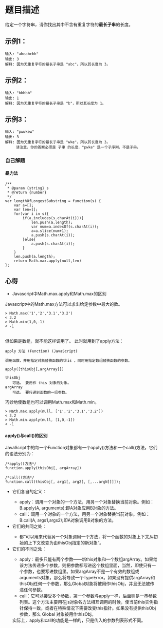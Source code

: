 # 题目描述  
给定一个字符串，请你找出其中不含有重复字符的**最长子串**的长度。
  
  
## 示例1：  
```
输入: "abcabcbb"
输出: 3 
解释: 因为无重复字符的最长子串是 "abc"，所以其长度为 3。
```  
## 示例2：  
```
输入: "bbbbb"
输出: 1
解释: 因为无重复字符的最长子串是 "b"，所以其长度为 1。
```  
## 示例3：  
```
输入: "pwwkew"
输出: 3
解释: 因为无重复字符的最长子串是 "wke"，所以其长度为 3。
     请注意，你的答案必须是 子串 的长度，"pwke" 是一个子序列，不是子串。
```  
### 自己解题  
#### 暴力法    
```  
/**
 * @param {string} s
 * @return {number}
 */
var lengthOfLongestSubstring = function(s) {
    var a=[];
    var len=[];
    for(var i in s){
        if(a.includes(s.charAt(i))){
            len.push(a.length);
            var num=a.indexOf(s.charAt(i));
            a=a.slice(num+1);
            a.push(s.charAt(i));
        }else{
            a.push(s.charAt(i));
        }
    }
    len.push(a.length);
    return Math.max.apply(null,len)
}; 
```
## 心得  
<ul><li>Javascript中Math.max.apply和Math.max的区别</li></ul>  
Javascript中的Math.max方法可以求出给定参数中最大的数。  

```
> Math.max('1','2','3.1','3.2')
< 3.2
> Math.min(1,0,-1)
< -1 
```  
<br/>  
但如果是数组，就不能这样调用了。  
此时就用到了apply方法： 

```
apply 方法 (Function) (JavaScript)

调用函数，并用指定对象替换函数的this ，同时用指定数组替换函数的参数。

apply([thisObj[,argArray]])

thisObj
　　可选。 要用作 this 对象的对象。
argArray
　　可选。 要传递到函数的一组参数。  
```  
巧妙地使数组也可以调用Math.max和Math.min。 

```
> Math.max.apply(null, ['1','2','3.1','3.2'])
< 3.2
> Math.min.apply(null, [1,0,-1])
< -1
```  
#### apply()与call()的区别  
JavaScript中的每一个Function对象都有一个apply()方法和一个call()方法，它们的语法分别为：  

```
/*apply()方法*/
function.apply(thisObj[, argArray])

/*call()方法*/
function.call(thisObj[, arg1[, arg2[, [,...argN]]]]);  
```

<ul>
<li>它们各自的定义：</li>
<ul><li>apply：调用一个对象的一个方法，用另一个对象替换当前对象。例如：B.apply(A, arguments);即A对象应用B对象的方法。</li><li>call：调用一个对象的一个方法，用另一个对象替换当前对象。例如：B.call(A, args1,args2);即A对象调用B对象的方法。</li></ul>
<li>它们的共同之处：</li>
<ul><li>都“可以用来代替另一个对象调用一个方法，将一个函数的对象上下文从初始的上下文改变为由thisObj指定的新对象”。</li></ul>
<li>它们的不同之处：</li>
<ul><li>apply：最多只能有两个参数——新this对象和一个数组argArray。如果给该方法传递多个参数，则把参数都写进这个数组里面，当然，即使只有一个参数，也要写进数组里。如果argArray不是一个有效的数组或arguments对象，那么将导致一个TypeError。如果没有提供argArray和thisObj任何一个参数，那么Global对象将被用作thisObj，并且无法被传递任何参数。</li><li>call：它可以接受多个参数，第一个参数与apply一样，后面则是一串参数列表。这个方法主要用在js对象各方法相互调用的时候，使当前this实例指针保持一致，或者在特殊情况下需要改变this指针。如果没有提供thisObj参数，那么 Global 对象被用作thisObj。</li></ul>
实际上，apply和call的功能是一样的，只是传入的参数列表形式不同。
</ul>
